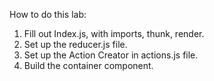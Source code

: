 How to do this lab:

1. Fill out Index.js, with imports, thunk, render.
2. Set up the reducer.js file.
3. Set up the Action Creator in actions.js file.
4. Build the container component.